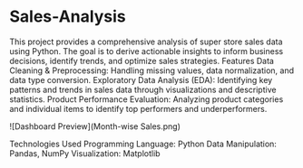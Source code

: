 # Sales-Analysis
This project provides a comprehensive analysis of super store sales data using Python. The goal is to derive actionable insights to inform business decisions, identify trends, and optimize sales strategies.
Features
Data Cleaning & Preprocessing: Handling missing values, data normalization, and data type conversion.
Exploratory Data Analysis (EDA): Identifying key patterns and trends in sales data through visualizations and descriptive statistics.
Product Performance Evaluation: Analyzing product categories and individual items to identify top performers and underperformers.

![Dashboard Preview](Month-wise Sales.png)


Technologies Used
Programming Language: Python
Data Manipulation: Pandas, NumPy
Visualization: Matplotlib
